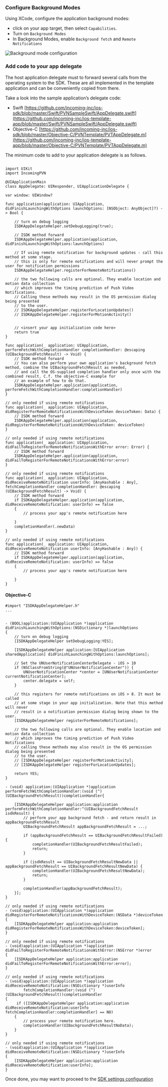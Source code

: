### Configure Background Modes ###

Using XCode, configure the application background modes:

 * click on your app target, then select `Capabilities`.
 * Turn on `Background Modes`
 * In Background Modes, enable `Background fetch` and `Remote Notifications`

![Background mode configuration ](./images/setup_target_capabilities.png)


### Add code to your app delegate ###

The host application delegate must to forward several calls from the operating system to the SDK. 
These are all implemented in the template application and can be conveniently copied from there. 

Take a look into the sample application’s delegate code:

 * Swift [https://github.com/incoming-inc/ios-sdk/blob/master/Swift/PVNSampleSwift/AppDelegate.swift](https://github.com/incoming-inc/ios-template-app/blob/master/Swift/PVNSampleSwift/AppDelegate.swift)
 * Objective-C [https://github.com/incoming-inc/ios-sdk/blob/master/Objective-C/PVNTemplate/PVTAppDelegate.m](https://github.com/incoming-inc/ios-template-app/blob/master/Objective-C/PVNTemplate/PVTAppDelegate.m)


The minimum code to add to your application delegate is as follows. 


~~~~

import UIKit
import IncomingPVN

@UIApplicationMain
class AppDelegate: UIResponder, UIApplicationDelegate {

var window: UIWindow?

func application(application: UIApplication, didFinishLaunchingWithOptions launchOptions: [NSObject: AnyObject]?) -> Bool {

	// turn on debug logging
	ISDKAppDelegateHelper.setDebugLogging(true);

    // ISDK method forward
    ISDKAppDelegateHelper.application(application, didFinishLaunchingWithOptions:launchOptions)

    // If using remote notification for background updates - call this method at some stage. 
	// this is only for remote notifications and will never prompt the user for notification permissions
    ISDKAppDelegateHelper.registerForRemoteNotifications()

    // the two following calls are optional. They enable location and motion data collection
    // which improves the timing prediction of Push Video Notifications.
    // Calling these methods may result in the OS permission dialog being presented
    // to the user.
    // ISDKAppDelegateHelper.registerForLocationUpdates()
    // ISDKAppDelegateHelper.registerForMotionActivity()


    // <insert your app initialization code here>
    return true
}

func application(_ application: UIApplication, performFetchWithCompletionHandler completionHandler: @escaping (UIBackgroundFetchResult) -> Void) {
    // ISDK method forward
	// You can also perform your own application's background fetch method, combine the UIBackgroundFetchResult as needed, 
	// and call the OS-supplied completion handler only once with the combined result. C.f. the objective-C example for 
	// an example of how to do that. 
    ISDKAppDelegateHelper.application(application, performFetchWithCompletionHandler:completionHandler)
}

// only needed if using remote notifications
func application(_ application: UIApplication, didRegisterForRemoteNotificationsWithDeviceToken deviceToken: Data) {
    // ISDK method forward
    ISDKAppDelegateHelper.application(application, didRegisterForRemoteNotificationsWithDeviceToken: deviceToken)
}

// only needed if using remote notifications
func application(_ application: UIApplication, didFailToRegisterForRemoteNotificationsWithError error: Error) {
    // ISDK method forward
    ISDKAppDelegateHelper.application(application, didFailToRegisterForRemoteNotificationsWithError:error)
}

// only needed if using remote notifications
func application(_ application: UIApplication, didReceiveRemoteNotification userInfo: [AnyHashable : Any], fetchCompletionHandler completionHandler: @escaping (UIBackgroundFetchResult) -> Void) {
    // ISDK method forward
    if ISDKAppDelegateHelper.application(application, didReceiveRemoteNotification: userInfo) == false
    {
        // process your app's remote notification here

    }
    completionHandler(.newData)
}

// only needed if using remote notifications
func application(_ application: UIApplication, didReceiveRemoteNotification userInfo: [AnyHashable : Any]) {
    // ISDK method forward
    if ISDKAppDelegateHelper.application(application, didReceiveRemoteNotification: userInfo) == false
    {
        // process your app's remote notification here

    }
}
~~~~


#### Objective-C ####


~~~~
#import "ISDKAppDelegateHelper.h"
...


- (BOOL)application:(UIApplication *)application didFinishLaunchingWithOptions:(NSDictionary *)launchOptions
{
	// turn on debug logging 
	[ISDKAppDelegateHelper setDebugLogging:YES];
	
	[ISDKAppDelegateHelper application:[UIApplication sharedApplication] didFinishLaunchingWithOptions:launchOptions];
	
	// Set the UNUserNotificationCenterDelegate - iOS > 10
	if (NSClassFromString(@"UNUserNotificationCenter")) {
        UNUserNotificationCenter *center = [UNUserNotificationCenter currentNotificationCenter];
        center.delegate = self;
    }

	// this registers for remote notifications on iOS > 8. It must be called
	// at some stage in your app initialization. Note that this method will never
	// result in a notification permission dialog being shown to the user. 
	[ISDKAppDelegateHelper registerForRemoteNotifications];

	// the two following calls are optional. They enable location and motion data collection
	// which improves the timing prediction of Push Video Notifications
	// calling these methods may also result in the OS permission dialog being presented
	// to the user.
	// [ISDKAppDelegateHelper registerForMotionActivity];
	// [ISDKAppDelegateHelper registerForLocationUpdates];

	return YES;
}	

- (void) application:(UIApplication *)application performFetchWithCompletionHandler:(void (^)(UIBackgroundFetchResult))completionHandler{

    [ISDKAppDelegateHelper application:application performFetchWithCompletionHandler:^(UIBackgroundFetchResult isdkResult) {
        // perform your app background fetch - and return result in appBackgroundFetchResult
        UIBackgroundFetchResult appBackgroundFetchResult = ...;
    
        if (appBackgroundFetchResult == UIBackgroundFetchResultFailed) {
            completionHandler(UIBackgroundFetchResultFailed);
            return;
        }
    
        if (isdkResult == UIBackgroundFetchResultNewData || appBackgroundFetchResult == UIBackgroundFetchResultNewData) {
            completionHandler(UIBackgroundFetchResultNewData);
            return;
        }
    
        completionHandler(appBackgroundFetchResult);
    }];
}

// only needed if using remote notifications
- (void)application:(UIApplication *)application didRegisterForRemoteNotificationsWithDeviceToken:(NSData *)deviceToken
{
	[ISDKAppDelegateHelper application:application didRegisterForRemoteNotificationsWithDeviceToken:deviceToken];
}

// only needed if using remote notifications
- (void)application:(UIApplication *)application didFailToRegisterForRemoteNotificationsWithError:(NSError *)error
{
	[ISDKAppDelegateHelper application:application didFailToRegisterForRemoteNotificationsWithError:error];
}

// only needed if using remote notifications
- (void)application:(UIApplication *)application didReceiveRemoteNotification:(NSDictionary *)userInfo
        fetchCompletionHandler:(void (^)(UIBackgroundFetchResult))completionHandler
{
     if ([ISDKAppDelegateHelper application:application didReceiveRemoteNotification:userInfo fetchCompletionHandler:completionHandler] == NO)
    {
        // process your remote notification here.
        completionHandler(UIBackgroundFetchResultNoData);
    }
}

// only needed if using remote notifications
- (void)application:(UIApplication *)application didReceiveRemoteNotification:(NSDictionary *)userInfo
{
	[ISDKAppDelegateHelper application:application didReceiveRemoteNotification:userInfo];
}
~~~~

	

Once done, you may want to proceed to the [SDK settings configuration](./sdk-settings.html)
